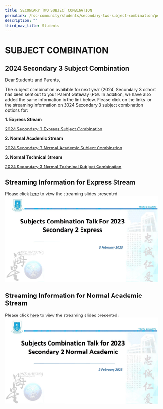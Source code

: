 ```yaml
---
title: SECONDARY TWO SUBJECT COMBINATION
permalink: /hsc-community/students/secondary-two-subject-combination/permalink/
description: ""
third_nav_title: Students
---
```

SUBJECT COMBINATION
===============================
2024 Secondary 3 Subject Combination
----------------------------------------
Dear Students and Parents, 

The subject combination available for next year (2024) Secondary 3 cohort has been sent out to your Parent Gateway (PG). In addition, we have also added the same information in the link below. Please click on the links for the streaming information on 2024 Secondary 3 subject combination options for:

**1. Express Stream**

[2024 Secondary 3 Express Subject Combination](/files/Subject%20Combination%202024/sec%203%20subject%20combi%202024%20exp%20(pg)(161023).pdf)

**2. Normal Academic Stream**

[2024 Secondary 3 Normal Academic Subject Combination](/files/Subject%20Combination%202024/sec%203%20subject%20combi%202024%20na%20(pg)(161023).pdf)

**3. Normal Technical Stream**

[2024 Secondary 3 Normal Technical Subject Combination](/files/Subject%20Combination%202024/sec%203%20subject%20combi%202024%20nt%20(pg)(161023).pdf)


Streaming Information for Express Stream
----------------------------------------

Please click [here](/files/HSC%20Community/for%20sec%202e%20subject%20combi%20parents%20talk%202023(parents).pdf) to view the streaming slides presented![Sec 2 Express](/images/streaming%20talk%20for%20express%20stream.jpg)

Streaming Information for Normal Academic Stream
------------------------------------------------

Please click [here](/files/HSC%20Community/for%20sec%202na%20subject%20combi%20parents%20talk%202023(parents).pdf) to view the streaming slides presented:![Sec 2 Normal Academic](/images/streaming%20talk%20for%20normal%20academic%20stream.jpg)